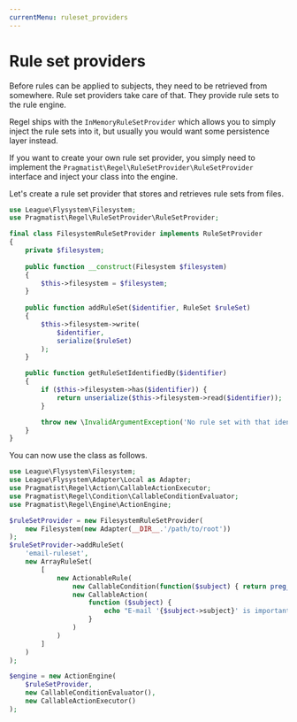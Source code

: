 ```yaml
---
currentMenu: ruleset_providers
---
```


# Rule set providers

Before rules can be applied to subjects, they need to be retrieved from somewhere. Rule set providers take care of that.
They provide rule sets to the rule engine.

Regel ships with the `InMemoryRuleSetProvider` which allows you to simply inject the rule sets into it, but usually you
would want some persistence layer instead.

If you want to create your own rule set provider, you simply need to implement the
`Pragmatist\Regel\RuleSetProvider\RuleSetProvider` interface and inject your class into the engine.

Let's create a rule set provider that stores and retrieves rule sets from files.

```php
use League\Flysystem\Filesystem;
use Pragmatist\Regel\RuleSetProvider\RuleSetProvider;

final class FilesystemRuleSetProvider implements RuleSetProvider
{
    private $filesystem;
    
    public function __construct(Filesystem $filesystem)
    {
        $this->filesystem = $filesystem;
    }
    
    public function addRuleSet($identifier, RuleSet $ruleSet)
    {
        $this->filesystem->write(
            $identifier,
            serialize($ruleSet)
        );
    }

    public function getRuleSetIdentifiedBy($identifier)
    {
        if ($this->filesystem->has($identifier)) {
            return unserialize($this->filesystem->read($identifier));
        }

        throw new \InvalidArgumentException('No rule set with that identifier is available.');
    }
}
```

You can now use the class as follows.

```php
use League\Flysystem\Filesystem;
use League\Flysystem\Adapter\Local as Adapter;
use Pragmatist\Regel\Action\CallableActionExecutor;
use Pragmatist\Regel\Condition\CallableConditionEvaluator;
use Pragmatist\Regel\Engine\ActionEngine;

$ruleSetProvider = new FilesystemRuleSetProvider(
    new Filesystem(new Adapter(__DIR__.'/path/to/root'))
);
$ruleSetProvider->addRuleSet(
    'email-ruleset',
    new ArrayRuleSet(
        [
            new ActionableRule(
                new CallableCondition(function($subject) { return preg_match('/important/i', $subject->body); }),
                new CallableAction(
                    function ($subject) {
                        echo "E-mail '{$subject->subject}' is important!'\n";
                    }
                )
            )
        ]
    )
);

$engine = new ActionEngine(
    $ruleSetProvider,
    new CallableConditionEvaluator(),
    new CallableActionExecutor()
);
```
